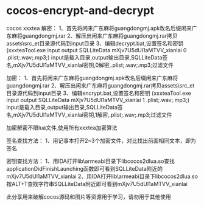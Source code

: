 # cocos-encrypt-and-decrypt
cocos xxxtea
解密：
1、首先将闲来广东麻将guangdongmj.apk改名后缀闲来广东麻将guangdongmj.rar
2、解压出闲来广东麻将guangdongmj.rar拷贝assets\src_et目录源代码到input目录
3、编辑decrypt.bat,设置签名和密钥 (xxxteaTool.exe input output SQLLiteData mXjv7U5dUl1aMTVV_xianlai 0 .plist;.wav;.mp3;)
   input是载入目录,output输出目录,SQLLiteData签名,mXjv7U5dUl1aMTVV_xianlai密钥,0解密,.plist;.wav;.mp3;过滤文件

加密：
1、首先将闲来广东麻将guangdongmj.apk改名后缀闲来广东麻将guangdongmj.rar
2、解压出闲来广东麻将guangdongmj.rar拷贝assets\src_et目录源代码到input目录
3、编辑encrypt.bat,设置签名和密钥 (xxxteaTool.exe input output SQLLiteData mXjv7U5dUl1aMTVV_xianlai 1 .plist;.wav;.mp3;)
   input是载入目录,output输出目录,SQLLiteData签名,mXjv7U5dUl1aMTVV_xianlai密钥,1解密,.plist;.wav;.mp3;过滤文件


加密解密不限lua文件,使用所有xxxtea加密算法


签名查找方法：
1、用记事本打开2~3个加密文件，对比找出前面相同文本，即为签名

密钥查找方法：
1、用IDA打开lib\armeabi目录下libcocos2dlua.so查找applicationDidFinishLaunching函数即可看到SQLLiteData附近的mXjv7U5dUl1aMTVV_xianlai
2、用IDA打开lib\armeabi目录下libcocos2dlua.so按ALT+T查找字符串SQLLiteData附近即可看到mXjv7U5dUl1aMTVV_xianlai


此分享用来破解cocos源码和图片等资源用于学习，请勿用于其他使用
